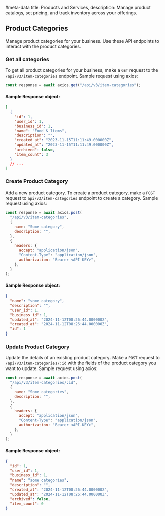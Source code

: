 #meta-data title: Products and Services, description: Manage product catalogs, set pricing, and track inventory across your offerings.

## Product Categories

Manage product categories for your business. Use these API endpoints to interact with the product categories.

### Get all categories

To get all product categories for your business, make a `GET` request to the `/api/v3/item-categories` endpoint. Sample request using axios:

```js
const response = await axios.get("/api/v3/item-categories");
```

#### Sample Response object:

```json
[
  {
    "id": 1,
    "user_id": 1,
    "business_id": 1,
    "name": "Food & Items",
    "description": "",
    "created_at": "2023-11-15T11:11:49.000000Z",
    "updated_at": "2023-11-15T11:11:49.000000Z",
    "archived": false,
    "item_count": 3
  }
  // ...
]
```

### Create Product Category

Add a new product category. To create a product category, make a `POST` request to `api/v3/item-categories` endpoint to create a category. Sample request using axios:

```js
const response = await axios.post(
  "/api/v3/item-categories",
  {
    name: "Some category",
    description: "",
  },
  {
    headers: {
      accept: "application/json",
      "Content-Type": "application/json",
      authorization: "Bearer <API-KEY>",
    },
  }
);
```

#### Sample Response object:

```json
{
  "name": "some category",
  "description": "",
  "user_id": 1,
  "business_id": 1,
  "updated_at": "2024-11-12T08:26:44.000000Z",
  "created_at": "2024-11-12T08:26:44.000000Z",
  "id": 1
}
```

### Update Product Category

Update the details of an existing product category. Make a `POST` request to `/api/v3/item-categories/:id` with the fields of the product category you want to update. Sample request using axios:

```js
const response = await axios.post(
  "/api/v3/item-categories/:id",
  {
    name: "Some categories",
    description: "",
  },
  {
    headers: {
      accept: "application/json",
      "Content-Type": "application/json",
      authorization: "Bearer <API-KEY>",
    },
  }
);
```

#### Sample Response object:

```json
{
  "id": 1,
  "user_id": 1,
  "business_id": 1,
  "name": "some categories",
  "description": "",
  "created_at": "2024-11-12T08:26:44.000000Z",
  "updated_at": "2024-11-12T08:26:44.000000Z",
  "archived": false,
  "item_count": 0
}
```
